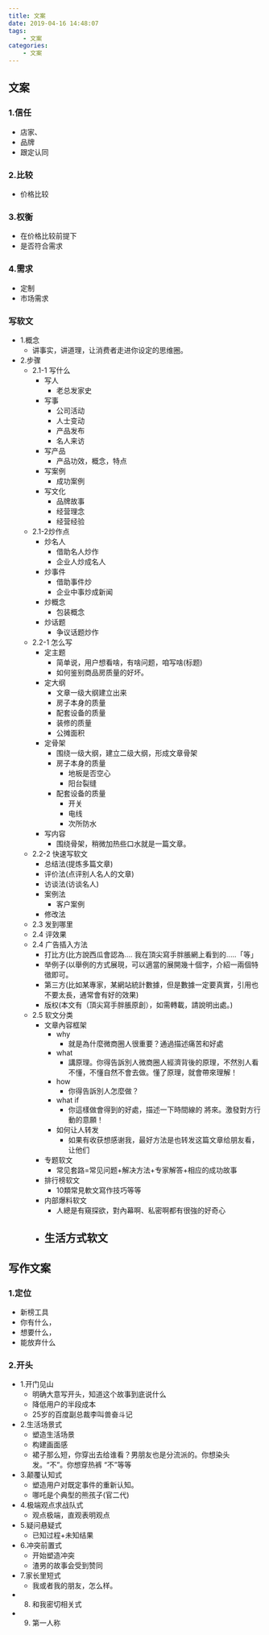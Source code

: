 ```yaml
---
title: 文案
date: 2019-04-16 14:48:07
tags:
    - 文案
categories:
    - 文案
---
```

## 文案

### 1.信任
- 店家、
- 品牌
- 跟定认同
### 2.比较
- 价格比较
### 3.权衡
- 在价格比较前提下
- 是否符合需求
### 4.需求
- 定制
- 市场需求
### 写软文
- 1.概念
    - 讲事实，讲道理，让消费者走进你设定的思维圈。
- 2.步骤
    - 2.1-1 写什么
        - 写人
            - 老总发家史
        - 写事
            - 公司活动
            - 人士变动
            - 产品发布
            - 名人来访
        - 写产品
            - 产品功效，概念，特点
        - 写案例
            - 成功案例
        - 写文化
            - 品牌故事
            - 经营理念
            - 经营经验
    - 2.1-2炒作点
        - 炒名人
            - 借助名人炒作
            - 企业人炒成名人
        - 炒事件
            - 借助事件炒
            - 企业中事炒成新闻
        - 炒概念
            - 包装概念
        - 炒话题
            - 争议话题炒作
    - 2.2-1 怎么写
        - 定主题
            - 简单说，用户想看啥，有啥问题，咱写啥(标题)
            - 如何鉴别商品房质量的好坏。
        - 定大纲
            - 文章一级大纲建立出来
            - 房子本身的质量
            - 配套设备的质量
            - 装修的质量
            - 公摊面积
        - 定骨架
            - 围绕一级大纲，建立二级大纲，形成文章骨架
            - 房子本身的质量
                - 地板是否空心
                - 阳台裂缝
            - 配套设备的质量
                - 开关
                - 电线
                - 次所防水
        - 写内容
            - 围绕骨架，稍微加热些口水就是一篇文章。
    - 2.2-2 快速写软文
        - 总结法(提炼多篇文章)
        - 评价法(点评别人名人的文章)
        - 访谈法(访谈名人)
        - 案例法
            - 客户案例
        - 修改法
    - 2.3 发到哪里
    - 2.4 评效果
    - 2.4 广告插入方法
        - 打比方(比方說西瓜會認為.... 我在頂尖寫手胖脹網上看到的.....「等」
        - 举例子(以舉例的方式展現，可以適當的展開幾十個字，介紹一兩個特徵即可。
        - 第三方(比如某專家，某網站統計數據，但是數據一定要真實，引用也不要太長，通常會有好的效果)
        - 版权(本文有（頂尖寫手胖脹原創），如需轉載，請說明出處。)
    - 2.5 软文分类
        - 文章內容框架
            - why
                - 就是為什麼微商圈人很重要？通過描述痛苦和好處
            - what
                - 講原理。你得告訴別人微商圈人經濟背後的原理，不然別人看不懂，不懂自然不會去做。懂了原理，就會帶來理解！
            - how 
                - 你得告訴別人怎麼做？
            - what if
                - 你這樣做會得到的好處，描述一下時間線的 將來。激發對方行動的意願！
            - 如何让人转发
                - 如果有收获想感谢我，最好方法是也转发这篇文章给朋友看，让他们
        - 专题软文
            - 常见套路=常见问题+解决方法+专家解答+相应的成功故事
        - 排行榜软文
            - 10類常見軟文寫作技巧等等
        - 内部爆料软文
            - 人總是有窺探欲，對內幕啊、私密啊都有很強的好奇心
        - 生活方式软文
            - 
## 写作文案
### 1.定位
- 新榜工具
- 你有什么，
- 想要什么，
- 能放弃什么
### 2.开头
- 1.开门见山
    - 明确大意写开头，知道这个故事到底说什么
    - 降低用户的半段成本
    - 25岁的百度副总裁李叫兽奋斗记
- 2.生活场景式
    - 塑造生活场景
    - 构建画面感
    - 裙子那么短，你穿出去给谁看？男朋友也是分流派的。你想染头发。“不”。你想穿热裤
“不”等等
- 3.颠覆认知式
    - 塑造用户对既定事件的重新认知。
    - 哪吒是个典型的熊孩子(官二代)
- 4.极端观点求战队式
    - 观点极端，直观表明观点
- 5.疑问悬疑式
    - 已知过程+未知结果
- 6.冲突前置式
    - 开始塑造冲突
    - 渣男的故事会受到赞同
- 7.家长里短式
    - 我或者我的朋友，怎么样。
- 8. 和我密切相关式
- 9. 第一人称
